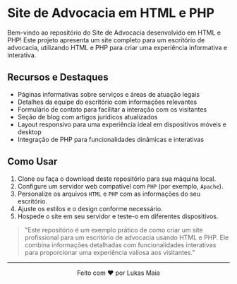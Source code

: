 # Site de Advocacia em HTML e PHP

Bem-vindo ao repositório do Site de Advocacia desenvolvido em HTML e PHP! Este projeto apresenta um site completo para um escritório de advocacia, utilizando HTML e PHP para criar uma experiência informativa e interativa.

## Recursos e Destaques

- Páginas informativas sobre serviços e áreas de atuação legais
- Detalhes da equipe do escritório com informações relevantes
- Formulário de contato para facilitar a interação com os visitantes
- Seção de blog com artigos jurídicos atualizados
- Layout responsivo para uma experiência ideal em dispositivos móveis e desktop
- Integração de PHP para funcionalidades dinâmicas e interativas

## Como Usar

1. Clone ou faça o download deste repositório para sua máquina local.
2. Configure um servidor web compatível com ```PHP``` (por exemplo, ```Apache```).
3. Personalize os arquivos ```HTML``` e ```PHP``` com as informações do seu escritório.
4. Ajuste os estilos e o design conforme necessário.
5. Hospede o site em seu servidor e teste-o em diferentes dispositivos.
   
> "Este repositório é um exemplo prático de como criar um site profissional para um escritório de advocacia usando HTML e PHP. Ele combina informações detalhadas com funcionalidades interativas para proporcionar uma experiência valiosa aos visitantes."

---

<p align="center">
  Feito com ❤️ por Lukas Maia
</p>
